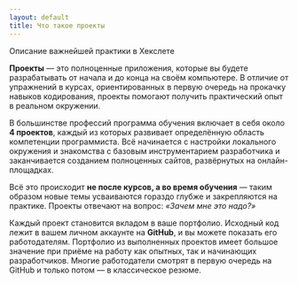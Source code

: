 ```yaml
---
layout: default
title: Что такое проекты
---
```


Описание важнейшей практики в Хекслете

**Проекты** — это полноценные приложения, которые вы будете разрабатывать от начала и до конца на своём компьютере. В отличие от упражнений в курсах, ориентированных в первую очередь на прокачку навыков кодирования, проекты помогают получить практический опыт в реальном окружении.

В большинстве профессий программа обучения включает в себя около **4 проектов**, каждый из которых развивает определённую область компетенции программиста. Всё начинается с настройки локального окружения и знакомства с базовым инструментарием разработчика и заканчивается созданием полноценных сайтов, развёрнутых на онлайн-площадках.

Всё это происходит **не после курсов, а во время обучения** — таким образом новые темы усваиваются гораздо глубже и закрепляются на практике. Проекты отвечают на вопрос: *«Зачем мне это надо?»*

Каждый проект становится вкладом в ваше портфолио. Исходный код лежит в вашем личном аккаунте на **GitHub**, и вы можете показать его работодателям. Портфолио из выполненных проектов имеет большое значение при приёме на работу как опытных, так и начинающих разработчиков. Многие работодатели смотрят в первую очередь на GitHub и только потом — в классическое резюме.
